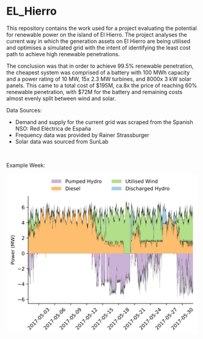 # EL_Hierro

This repository contains the work used for a project evaluating the potential for renewable power on the island of El Hierro. The project analyses the current way in which the generation assets on El Hierro are being utilised and optimises a simulated grid with the intent of identifying the least cost path to achieve high renewable penetrations.

The conclusion was that in order to achieve 99.5% renewable penetration, the cheapest system was comprised of a battery with 100 MWh capacity and a power rating of 10 MW, 15x 2.3 MW turbines, and 8000x 3 kW solar panels. This came to a total cost of $195M, ca.8x the price of reaching 60% renewable penetration, with $72M for the battery and remaining costs almost evenly split between wind and solar. 

Data Sources:
* Demand and supply for the current grid was scraped from the Spanish NSO: Red Eléctrica de España
* Frequency data was provided by Rainer Strassburger
* Solar data was sourced from SunLab 

<br>

Example Week:

<p align="center">
  <img src="img/example_week.png" width="500"></img>
</p>
